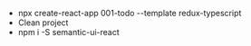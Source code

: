 - npx create-react-app 001-todo --template redux-typescript
- Clean project
- npm i -S semantic-ui-react